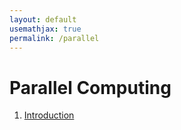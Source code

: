 ```yaml
---
layout: default
usemathjax: true
permalink: /parallel
---
```


# Parallel Computing

1. [Introduction](/notes-blog/parallel/ch1)